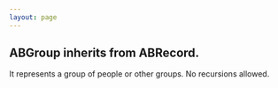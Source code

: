 ```yaml
---
layout: page
---
```


ABGroup inherits from ABRecord.
----

It represents a group of people or other groups.
No recursions allowed.

